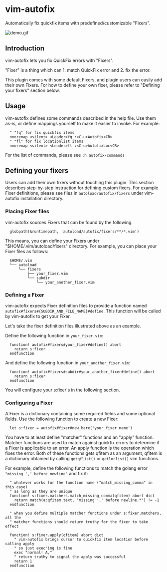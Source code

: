 # vim-autofix

Automatically fix quickfix items with predefined/customizable "Fixers".

![demo.gif](https://user-images.githubusercontent.com/1609598/35425368-b31694fe-029d-11e8-9b3a-d3227ef77d6b.gif)

## Introduction

vim-autofix lets you fix QuickFix errors with "Fixers".

"Fixer" is a thing which can 1. match QuickFix error and 2. fix the error.

This plugin comes with some default Fixers, and plugin users can easily add
their own Fixers. For how to define your own fixer, please refer to
"Defining your fixers" section below.

## Usage

vim-autofix defines some commands described in the help file. Use them
as-is, or define mappings yourself to make it easier to invoke. For example:

```vim
  " "fq" for fix quickfix items
  nnoremap <silent> <Leader>fq :<C-u>Autofix<CR>
  " "fl" for fix locationlist items
  nnoremap <silent> <Leader>fl :<C-u>AutofixLoc<CR>
```

For the list of commands, please see `:h autofix-commands`

## Defining your fixers

Users can add their own fixers without touching this plugin. This section
describes step-by-step instruction for defining custom fixers.
For example Fixer definitions, please see files in `autoload/autofix/fixers`
under vim-autofix installation directory.

### Placing Fixer files

vim-autofix sources Fixers that can be found by the following:

```vim
  globpath(&runtimepath, 'autoload/autofix/fixers/**/*.vim')
```

This means, you can define your Fixers under "$HOME/.vim/autoload/fixers"
directory. For example, you can place your Fixer files as follows:

```
  $HOME/.vim
  └── autoload
      └── fixers
          ├── your_fixer.vim
          └── subdir
              └── your_another_fixer.vim
```

### Defining a Fixer

vim-autofix expects Fixer definition files to provide a function named
`autofix#fixers#{SUBDIR_AND_FILE_NAME}#define`. This function will be called
by vim-autofix to get your Fixer.

Let's take the fixer definition files illustrated above as an example.

Define the following function in `your_fixer.vim`:

```vim
  function! autofix#fixers#your_fixer#define() abort
    return s:fixer
  endfunction
```

And define the following function in `your_another_fixer.vim`:

```vim
  function! autofix#fixers#subdir#your_another_fixer#define() abort
    return s:fixer
  endfunction
```

You will configure your s:fixer's in the following section.

### Configuring a Fixer

A Fixer is a dictionary containing some required fields and some optional
fields. Use the following function to create a new Fixer:

```vim
  let s:fixer = autofix#fixer#new_bare('your fixer name')
```

You have to at least define "matcher" functions and an "apply" function.
Matcher functions are used to match against quickfix errors to determine if
a Fixer is applicable to an error. An apply function is the operation which
fixes the error.  Both of these functions gets qfitem as an argument, qfitem
is a dictionary obtained by calling `getqflist()` or `getloclist()` vim
functions.

For example, define the following functions to match the golang error
`"missing ',' before newline"` and fix it:

```vim
  " whatever works for the function name ("match_missing_comma" in this case)
  " as long as they are unique
  function! s:fixer.matchers.match_missing_comma(qfitem) abort dict
    return match(a:qfitem.text, "missing ',' before newline.*") != -1
  endfunction

  " when you define multiple matcher functions under s:fixer.matchers, all the
  " matcher functions should return truthy for the fixer to take effect

  function! s:fixer.apply(qfitem) abort dict
    " vim-autofix brings cursor to quickfix item location before calling apply
    " so just exec'ing is fine
    exec "normal! A,"
    " return truthy to signal the apply was successful
    return 1
  endfunction
```
